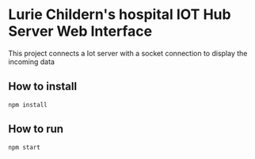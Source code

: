 # Lurie Childern's hospital IOT Hub Server Web Interface
This project connects a Iot server with a socket connection to display the incoming data

## How to install
`npm install`

## How to run
`npm start`